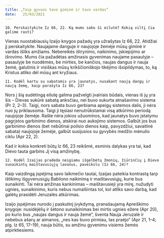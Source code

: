 ```yaml
---
title: „Taip gyvuos tavo giminė ir tavo vardas“ 
date:   25/03/2021
---
```


`10. Perskaitykite Iz 66, 22. Ką mums sako ši eilutė? Kokią viltį čia galime rasti?`

Vienas nuostabiausių Izaijo knygos pažadų yra užrašytas Iz 66, 22. Atidžiai jį perskaitykite. Naujajame danguje ir naujojoje žemėje mūsų giminė ir vardas išliks amžiams. Nebereikės ištrynimo, naikinimo, įskiepijimo ar išrovimo. Mums čia pažadėtas amžinasis gyvenimas naujame pasaulyje – pasaulyje be nuodėmės, be mirties, be kančios, naujas dangus ir nauja žemė, galutinis ir visiškas mūsų krikščioniškojo tikėjimo išsipildymas, to, ką Kristus atliko dėl mūsų ant kryžiaus.

`11. Kodėl kartu su sabatomis yra jaunatys, nusakant naują dangų ir naują žemę, kaip parašyta Iz 66, 23?`

Nors į šią sudėtingą eilutę galima pažvelgti įvairiais būdais, vienas iš jų yra šis – Dievas sukūrė sabatą anksčiau, nei buvo sukurta atnašavimo sistema (Pr 2, 2–3). Taigi, nors sabata buvo gerbiama apeigų sistemos dalis, ji nėra nuo jų priklausoma. Taigi ji tęsiasi nenutrūkstamai visą atkūrimo periodą naujojoje žemėje. Rašte nėra jokios užuominos, kad jaunatys buvo įstatymu pagrįstos garbinimo dienos, atskirai nuo aukojimo sistemos. Galbūt jos bus garbinimo dienos (bet nebūtinai poilsio dienos kaip, pavyzdžiui, savaitinė sabata) naujojoje žemėje, galbūt susijusios su gyvybės medžio mėnulio ciklu (Apr 22, 2).

Kad ir kokia konkreti būtų Iz 66, 23 reikšmė, esminis dalykas yra tai, kad Dievo tauta garbins Jį visą amžinybę.

`12. Kodėl Izaijas pradeda neigiamu išgelbėtų žmonių, žiūrinčių į Dievo sunaikintų maištavusiųjų lavonus, paveikslu (Iz 66, 24)?`

Kaip vaizdingą įspėjimą savo laikmečio tautai, Izaijas pateikia kontrastą tarp ištikimų išgyvenusiųjų Babilono naikinimą ir maištavusiųjų, kurie bus sunaikinti. Tai nėra amžinas kankinimas – maištavusieji yra mirę, nužudyti ugnies, sunaikinimo, kuris nebus numalšintas tol, kol atliks savo darbą, kad galėtų prasidėti Jeruzalės atkūrimas.

Izaijo įspėjimas nurodo į paskutinį įvykdymą, pranašaujamą Apreiškimo knygoje: nusidėjėlių ir šėtono sunaikinimas bei mirtis ugnies ežere (Apr 20), po kurio bus „naujas dangus ir nauja žemė“, šventa Nauja Jeruzalė ir nebebus ašarų ar aimanos, „nes kas buvo pirmiau, tas praėjo“ (Apr 21, 1–4; plg. Iz 65, 17–19), nauja būtis, su amžinu gyvenimu visiems žemės atpirktiesiems.